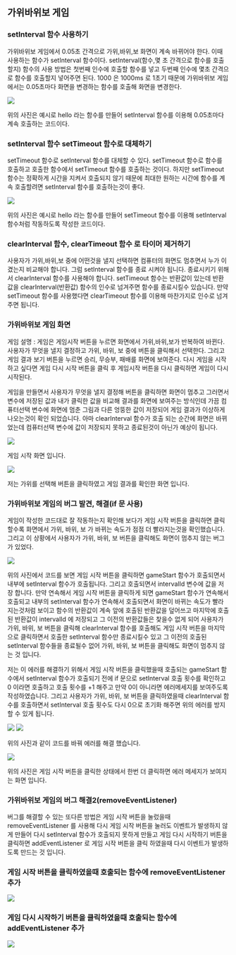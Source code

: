 ## 가위바위보 게임

### setInterval 함수 사용하기

<p>
가위바위보 게임에서 0.05초 간격으로 가위,바위,보 화면이 계속 바뀌어야 한다. 이때 사용하는 함수가 setInterval 함수이다.
setInterval(함수,몇 초 간격으로 함수를 호출할지) 함수의 사용 방법은 첫번째 인수에 호출할 함수를 넣고 두번째 인수에 몇초 간격으로 함수를 호출할지 넣어주면 된다.
1000 은 1000ms 로 1초기 때문에 가위바위보 게임에서는 0.05초마다 화면을 변경하는 함수를 호출해 화면을 변경한다.
</p>

<img src = "./setIntervalFunc.png">

<p>위의 사진은 예시로 hello 라는 함수를 만들어 setInterval 함수를 이용해 0.05초마다 계속 호출하는 코드이다.</p>

### setInterval 함수 setTimeout 함수로 대체하기

<p> setTimeout 함수로 setInterval 함수를 대체할 수 있다. setTimeout 함수로 함수를 호출하고 호출한 함수에서 setTimeout 함수를 호출하는 것이다. 하지만 setTimeout 함수는 정확하게 시간을  지켜서 호출되지 않기 때문에 최대한 원하는 시간에 함수를 계속 호출할려면 setInterval 함수를 호출하는것이 좋다.  </p>
<img src = "./setTimeoutFunc.png">
<p>위의 사진은 예시로 hello 라는 함수를 만들어 setTimeout 함수를 이용해 setInterval 함수처럼 작동하도록 작성한 코드이다.</p>

### clearInterval 함수, clearTimeout 함수 로 타이머 제거하기

<p>사용자가 가위,바위,보 중에 어떤것을 낼지 선택하면 컴퓨터의 화면도 멈추면서 누가 이겼는지 비교해야 합니다. 그럼 setInterval 함수를 종료 시켜야 됩니다. 종료시키기 위해서 clearInterval 함수를 사용해야 합니다. setTimeout 함수는 반환값이 있는데 반환값을 clearInterval(반환값) 함수의 인수로 넘겨주면 함수를 종료시킬수 있습니다. 만약 setTimeout 함수를 사용했다면 clearTimeout 함수를 이용해 마찬가지로 인수로 넘겨주면 됩니다. </p>

### 가위바위보 게임 화면

<p> 게임 설명 : 게임은 게임시작 버튼을 누르면 화면에서 가위,바위,보가 반복하여 바뀐다. 사용자가 무엇을 낼지 결정하고 가위, 바위, 보 중에 버튼을 클릭해서 선택한다. 그리고 게임 결과 보기 버튼을 누르면 승리, 무승부, 패배를 화면에 보여준다. 다시 게임을 시작하고 싶다면 게임 다시 시작 버튼을 클릭 후 게임시작 버튼을 다시 클릭하면 게임이 다시 시작된다.</p>
<p>게임을 만들면서 사용자가 무엇을 낼지 결정해 버튼을 클릭하면 화면이 멈추고 그러면서 변수에 저장된 값과 내가 클릭한 값을 비교해 결과를 화면에 보여주는 방식인데 가끔 컴퓨터선택 변수에 화면에 멈춘 그림과 다른 엉뚱한 값이 저장되어 게임 결과가 이상하게 나오는것이 확인 되었습니다. 아마 clearInterval 함수가 호출 되는 순간에 화면은 바뀌었는데 컴퓨터선택 변수에 값이 저장되지 못하고 종료된것이 아닌가 예상이 됩니다. </p>

<img src = "./rsp_1.png">
<p>게임 시작 화면 입니다.</p>
<img src = "./rsp_2.png">
<p>저는 가위를 선택해 버튼을 클릭하였고 게임 결과를 확인한 화면 입니다.</p>

### 가위바위보 게임의 버그 발견, 해결(if 문 사용)

<p>게임이 작성한 코드대로 잘 작동하는지 확인해 보다가 게임 시작 버튼을 클릭하면 클릭할수록 화면에서 가위, 바위, 보 가 바뀌는 속도가 점점 더 빨라지는것을 확인했습니다. 그리고 이 상황에서 사용자가 가위, 바위, 보 버튼을 클릭해도 화면이 멈추지 않는 버그가 있었다. </p>
<img src = "./error_2.png">
<p>위의 사진에서 코드를 보면 게임 시작 버튼을 클릭하면 gameStart 함수가 호출되면서 내부에 setInterval 함수가 호출됩니다. 그리고 호출되면서 intervalId 변수에 값을 저장 합니다. 만약 연속해서 게임 시작 버튼을 클릭하게 되면 gameStart 함수가 연속해서 호출되고 내부의 setInterval 함수가 연속해서 호출되면서 화면이 바뀌는 속도가 빨라지는것처럼 보이고 함수의 반환값이 계속 앞에 호출된 반환값을 덮어쓰고 마지막에 호출된 반환값이 intervalId 에 저장되고 그 이전의 반환값들은 찾을수 없게 되어 사용자가 가위, 바위, 보 버튼을 클릭해 clearInterval 함수를 호출해도 게임 시작 버튼을 마지막으로 클릭하면서 호출한 setInterval 함수만 종료시킬수 있고 그 이전의 호출된 setInterval 함수들을 종료될수 없어 가위, 바위, 보 버튼을 클릭해도 화면이 멈추지 않는 것 입니다.</p> 
<p>저는 이 에러를 해결하기 위해서 게임 시작 버튼을 클릭했을때 호출되는 gameStart 함수에서 setInterval 함수가 호출되기 전에 if 문으로 setInterval 호출 횟수를 확인하고 0 이라면 호출하고 호출 횟수를 +1 해주고 만약 0이 아니라면 에러메세지를 보여주도록 작성하였습니다. 그리고 사용자가 가위, 바위, 보 버튼을 클릭하였을때 clearInterval 함수를 호출하면서 setInterval 호출 횟수도 다시 0으로 초기화 해주면 위의 에러를 방지할 수 있게 됩니다. </p>
<img src = "./error_3.png">
<img src = "./error_4.png">
<p>위의 사진과 같이 코드를 바꿔 에러를 해결 했습니다.</p>
<img src = "./error_5.png">
<p>위의 사진은 게임 시작 버튼을 클릭한 상태에서 한번 더 클릭하면 에러 메세지가 보여지는 화면 입니다.</p>

### 가위바위보 게임의 버그 해결2(removeEventListener)

<p>버그를 해결할 수 있는 또다른 방법은 게임 시작 버튼을 눌렀을때 removeEventListener 를 사용해 다시 게임 시작 버튼을 눌러도 이벤트가 발생하지 않게 만들어 다시 setInterval 함수가 호출되지 못하게 만들고 게임 다시 시작하기 버튼을 클릭하면 addEventListener 로 게임 시작 버튼을 클릭 하였을때 다시 이벤트가 발생하도록 만드는 것 입니다.  </p>

### 게임 시작 버튼을 클릭하였을때 호출되는 함수에 removeEventListener 추가

<img src = "./error_6.png">

### 게임 다시 시작하기 버튼을 클릭하였을때 호출되는 함수에 addEventListener 추가

<img src = "./error_7.png">
